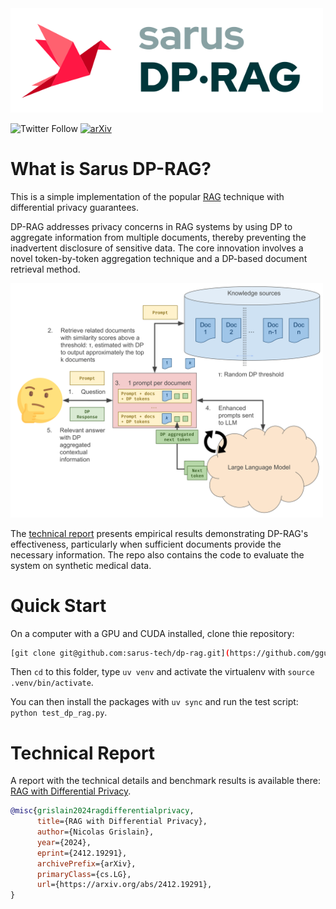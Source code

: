 <img src=images/logo-dp-rag.png width=500/> 

![Twitter Follow](https://img.shields.io/twitter/follow/Sarus_tech?style=social)
[![arXiv](https://img.shields.io/badge/arXiv-2412.19291v1-b31b1b.svg)](https://arxiv.org/abs/2412.19291v1)

# What is Sarus DP-RAG?

This is a simple implementation of the popular [RAG](https://proceedings.neurips.cc/paper/2020/hash/6b493230205f780e1bc26945df7481e5-Abstract.html) technique with differential privacy guarantees.

DP-RAG addresses privacy concerns in RAG systems by using DP to aggregate information from multiple documents, thereby preventing the inadvertent disclosure of sensitive data. The core innovation involves a novel token-by-token aggregation technique and a DP-based document retrieval method.

<img src=documents/figures/DP-RAG.svg width=500/>

The [technical report](#technical-report) presents empirical results demonstrating DP-RAG's effectiveness, particularly when sufficient documents provide the necessary information. The repo also contains the code to evaluate the system on synthetic medical data.

# Quick Start

On a computer with a GPU and CUDA installed, clone thie repository:

```sh
[git clone git@github.com:sarus-tech/dp-rag.git](https://github.com/gguo78/dp-rag)
```

Then `cd` to this folder, type `uv venv` and activate the virtualenv with `source .venv/bin/activate`.

You can then install the packages with `uv sync` and run the test script: `python test_dp_rag.py`.

# Technical Report

A report with the technical details and benchmark results is available there: [RAG with Differential Privacy](https://www.arxiv.org/pdf/2412.19291).
```bibtex
@misc{grislain2024ragdifferentialprivacy,
      title={RAG with Differential Privacy}, 
      author={Nicolas Grislain},
      year={2024},
      eprint={2412.19291},
      archivePrefix={arXiv},
      primaryClass={cs.LG},
      url={https://arxiv.org/abs/2412.19291}, 
}
```
